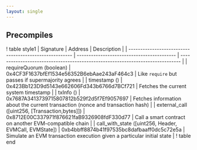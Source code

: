 ```yaml
---
layout: single
---
```


## Precompiles

! table style1
| Signature                                              | Address                                    | Description                                                                    |
| ------------------------------------------------------ | ------------------------------------------ | ------------------------------------------------------------------------------ |
| requireQuorum (boolean)                                | 0x4CF3F1637bfEf1534e56352B6ebAae243aF464c3 | Like `require` but passes if supermajority agrees                              |
| timestamp ()                                           | 0x423Bb123D9d5143e662606Fd343b6766d7BCf721 | Fetches the current system timestamp                                           |
| txInfo ()                                              | 0x7687A3413739715807812b529f2d5f7Ef9057697 | Fetches information about the current transaction (nonce and transaction hash) |
| external_call ([uint256, [Transaction,bytes]])         | 0x8712E00C337971f876621faB9326908fdF330d77 | Call a smart contract on another EVM-compatible chain                          |
| call_with_state ([uint256, Header, EVMCall, EVMState]) | 0xb4bbff8874b41f97535bc8dafbaaff0dc5c72e5a | Simulate an EVM transaction execution given a particular initial state         |
! table end
